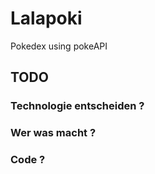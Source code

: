 # Lalapoki
Pokedex using pokeAPI


## TODO
### Technologie entscheiden ?

### Wer was macht ?

### Code ?

